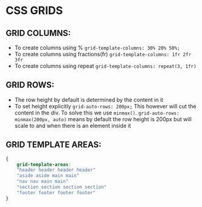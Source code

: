 # CSS GRIDS

## GRID COLUMNS:
* To create columns using % `grid-template-columns: 30% 20% 50%;`
* To create columns using fractions(fr) `grid-template-columns: 1fr 2fr 3fr`
* To create columns using repeat `grid-template-columns: repeat(3, 1fr)`

## GRID ROWS:
* The row height by default is determined by the content in it
* To set height explicitly `grid-auto-rows: 200px;` This however will cut the content in the div. To solve this we use `minmax()`. `grid-auto-rows: minmax(200px, auto)` means by default the row height is 200px but will scale to and when there is an element inside it

## GRID TEMPLATE AREAS:
```CSS
{
    grid-template-areas: 
    "header header header header"
    "aside aside main main"
    "nav nav main main"
    "section section section section"
    "footer footer footer footer"
}
```
